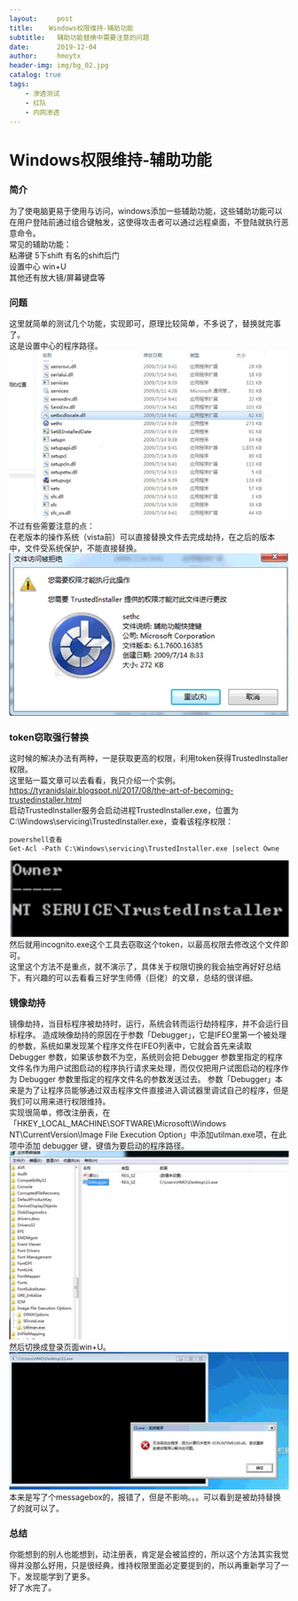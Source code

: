 ```yaml
---
layout:     post
title:    Windows权限维持-辅助功能
subtitle:   辅助功能替换中需要注意的问题
date:       2019-12-04
author:     hmoytx
header-img: img/bg_02.jpg
catalog: true
tags:
    - 渗透测试
    - 红队
    - 内网渗透
---
```

# Windows权限维持-辅助功能

### 简介
为了使电脑更易于使用与访问，windows添加一些辅助功能，这些辅助功能可以在用户登陆前通过组合键触发，这使得攻击者可以通过远程桌面，不登陆就执行恶意命令。  
常见的辅助功能：  
粘滞键 5下shift 有名的shift后门  
设置中心 win+U  
其他还有放大镜/屏幕键盘等  

 
### 问题
这里就简单的测试几个功能，实现即可，原理比较简单，不多说了，替换就完事了。  
这是设置中心的程序路径。  
![191204_1](/img/191204_setch.png)  
不过有些需要注意的点：  
在老版本的操作系统（vista前）可以直接替换文件去完成劫持，在之后的版本中，文件受系统保护，不能直接替换。  
![191204_2](/img/191204_trustedinstaller.png)  
### token窃取强行替换
这时候的解决办法有两种，一是获取更高的权限，利用token获得TrustedInstaller权限。  
这里贴一篇文章可以去看看，我只介绍一个实例。  
[https://tyranidslair.blogspot.nl/2017/08/the-art-of-becoming-trustedinstaller.html
](https://tyranidslair.blogspot.nl/2017/08/the-art-of-becoming-trustedinstaller.html)  
启动TrustedInstaller服务会启动进程TrustedInstaller.exe，位置为C:\Windows\servicing\TrustedInstaller.exe，查看该程序权限：
```
powershell查看
Get-Acl -Path C:\Windows\servicing\TrustedInstaller.exe |select Owne
```
![191204_3](/img/191204_getinstaller.png)  
然后就用incognito.exe这个工具去窃取这个token，以最高权限去修改这个文件即可。  
这里这个方法不是重点，就不演示了，具体关于权限切换的我会抽空再好好总结下，有兴趣的可以去看看三好学生师傅（巨佬）的文章，总结的很详细。  

### 镜像劫持  
镜像劫持，当目标程序被劫持时，运行，系统会转而运行劫持程序，并不会运行目标程序。
造成映像劫持的原因在于参数「Debugger」，它是IFEO里第一个被处理的参数，系统如果发现某个程序文件在IFEO列表中，它就会首先来读取 Debugger 参数，如果该参数不为空，系统则会把 Debugger 参数里指定的程序文件名作为用户试图启动的程序执行请求来处理，而仅仅把用户试图启动的程序作为 Debugger 参数里指定的程序文件名的参数发送过去。 参数「Debugger」本来是为了让程序员能够通过双击程序文件直接进入调试器里调试自己的程序，但是我们可以用来进行权限维持。  
实现很简单，修改注册表，在「HKEY_LOCAL_MACHINE\SOFTWARE\Microsoft\Windows NT\CurrentVersion\Image File Execution Option」中添加utilman.exe项，在此项中添加 debugger 键，键值为要启动的程序路径。  
![191204_4](/img/191204_debug.png)  
然后切换成登录页面win+U。  
![19](/img/191204_error.png)   
本来是写了个messagebox的，报错了，但是不影响。。。可以看到是被劫持替换了的就可以了。   


### 总结
你能想到的别人也能想到，动注册表，肯定是会被监控的，所以这个方法其实我觉得并没那么好用，只是很经典，维持权限里面必定要提到的，所以再重新学习了一下，发现能学到了更多。  
好了水完了。   



